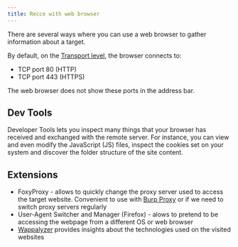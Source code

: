 ```yaml
---
title: Recce with web browser
---
```


There are several ways where you can use a web browser to gather information about a target.

By default, on the [Transport level](/private/cybersec/networking/OSI%20Model#Layer%204:%20Transport), the browser connects to:

- TCP port 80 (HTTP)
- TCP port 443 (HTTPS)

The web browser does not show these ports in the address bar.

## Dev Tools

Developer Tools lets you inspect many things that your browser has received and exchanged with the remote server. For instance, you can view and even modify the JavaScript (JS) files, inspect the cookies set on your system and discover the folder structure of the site content.

## Extensions

- FoxyProxy - allows to quickly change the proxy server used to access the target website. Convenient to use with [Burp Proxy](/knowledge/offsec/tools/burp/proxy.md) or if we need to switch proxy servers regularly
- User-Agent Switcher and Manager (Firefox) - alows to pretend to be accessing the webpage from a different OS or web browser
- [Wappalyzer](/private/cybersec/web%20hacking/web-hacking-with-osint#Wappalyzer) provides insights about the technologies used on the visited websites
